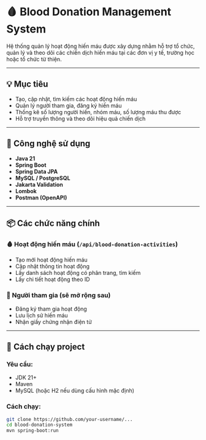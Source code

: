 # 🩸 Blood Donation Management System

Hệ thống quản lý hoạt động hiến máu được xây dựng nhằm hỗ trợ tổ chức, quản lý và theo dõi các chiến dịch hiến máu tại các đơn vị y tế, trường học hoặc tổ chức từ thiện.

---

## 💡 Mục tiêu

- Tạo, cập nhật, tìm kiếm các hoạt động hiến máu
- Quản lý người tham gia, đăng ký hiến máu
- Thống kê số lượng người hiến, nhóm máu, số lượng máu thu được
- Hỗ trợ truyền thông và theo dõi hiệu quả chiến dịch

---

## 🔧 Công nghệ sử dụng

- **Java 21**
- **Spring Boot**
- **Spring Data JPA**
- **MySQL / PostgreSQL**
- **Jakarta Validation**
- **Lombok**
- **Postman (OpenAPI)**

---

## 📦 Các chức năng chính

### 🩸 Hoạt động hiến máu (`/api/blood-donation-activities`)
- Tạo mới hoạt động hiến máu
- Cập nhật thông tin hoạt động
- Lấy danh sách hoạt động có phân trang, tìm kiếm
- Lấy chi tiết hoạt động theo ID

### 👤 Người tham gia (sẽ mở rộng sau)
- Đăng ký tham gia hoạt động
- Lưu lịch sử hiến máu
- Nhận giấy chứng nhận điện tử

---

## 🚀 Cách chạy project

### Yêu cầu:
- JDK 21+
- Maven
- MySQL (hoặc H2 nếu dùng cấu hình mặc định)

### Cách chạy:
```bash
git clone https://github.com/your-username/...
cd blood-donation-system
mvn spring-boot:run
